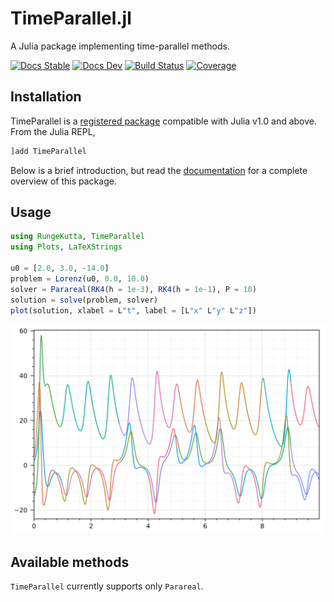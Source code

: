 # TimeParallel.jl

A Julia package implementing time-parallel methods.

[![Docs Stable](https://img.shields.io/badge/docs-stable-blue.svg)](https://giancarloantonucci.github.io/TimeParallel.jl/stable) [![Docs Dev](https://img.shields.io/badge/docs-dev-blue.svg)](https://giancarloantonucci.github.io/TimeParallel.jl/dev) [![Build Status](https://img.shields.io/github/workflow/status/giancarloantonucci/TimeParallel.jl/CI)](https://github.com/giancarloantonucci/TimeParallel.jl/actions) [![Coverage](https://img.shields.io/codecov/c/github/giancarloantonucci/TimeParallel.jl?label=coverage)](https://codecov.io/gh/giancarloantonucci/TimeParallel.jl)

## Installation

TimeParallel is a [registered package](https://juliahub.com/ui/Search?q=TimeParallel&type=packages) compatible with Julia v1.0 and above. From the Julia REPL,

```julia
]add TimeParallel
```

Below is a brief introduction, but read the [documentation](https://giancarloantonucci.github.io/TimeParallel.jl/dev) for a complete overview of this package.

## Usage

```julia
using RungeKutta, TimeParallel
using Plots, LaTeXStrings

u0 = [2.0, 3.0, -14.0]
problem = Lorenz(u0, 0.0, 10.0)
solver = Parareal(RK4(h = 1e-3), RK4(h = 1e-1), P = 10)
solution = solve(problem, solver)
plot(solution, xlabel = L"t", label = [L"x" L"y" L"z"])
```

![svg](imgs/lorenz.svg)

## Available methods

`TimeParallel` currently supports only `Parareal`.
